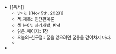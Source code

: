 - [[독서]]
	- 날짜:: [[Nov 5th, 2023]]
	- 책_제목:: 인간관계론
	- 책_분야:: 자기개발, 반성
	- 읽은_페이지:: 1장
	- 오늘의-한구절:: 꿀을 얻으려면 꿀통을 걷어차지 마라.
	-
-